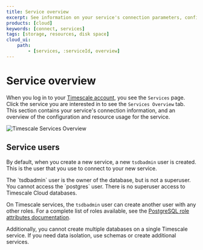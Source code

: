 ```yaml
---
title: Service overview
excerpt: See information on your service's connection parameters, configuration, and resource usage
products: [cloud]
keywords: [connect, services]
tags: [storage, resources, disk space]
cloud_ui:
    path:
        - [services, :serviceId, overview]
---
```


# Service overview

When you log in to your [Timescale account][cloud-login], you see the
`Services` page. Click the service you are interested in to see the `Services
Overview` tab. This section contains your service's connection information, and
an overview of the configuration and resource usage for the service.

<img
class="main-content__illustration"
src="https://s3.amazonaws.com/assets.timescale.com/docs/images/tsc-services-overview.webp"
width={1375} height={944}
alt="Timescale Services Overview"
/>

## Service users

By default, when you create a new service, a new `tsdbadmin` user is created.
This is the user that you use to connect to your new service.

<Highlight type="important">
The `tsdbadmin` user is the owner of the database, but is not a superuser. You
cannot access the `postgres` user. There is no superuser access to Timescale
Cloud databases.
</Highlight>

On Timescale services, the `tsdbadmin` user can create another user
with any other roles. For a complete list of roles available, see the
[PostgreSQL role attributes documentation][pg-roles-doc].

Additionally, you cannot create multiple databases on a single Timescale
service. If you need data isolation, use schemas or create additional services.

[cloud-login]: https://console.cloud.timescale.com/
[pg-roles-doc]: https://www.postgresql.org/docs/current/role-attributes.html
